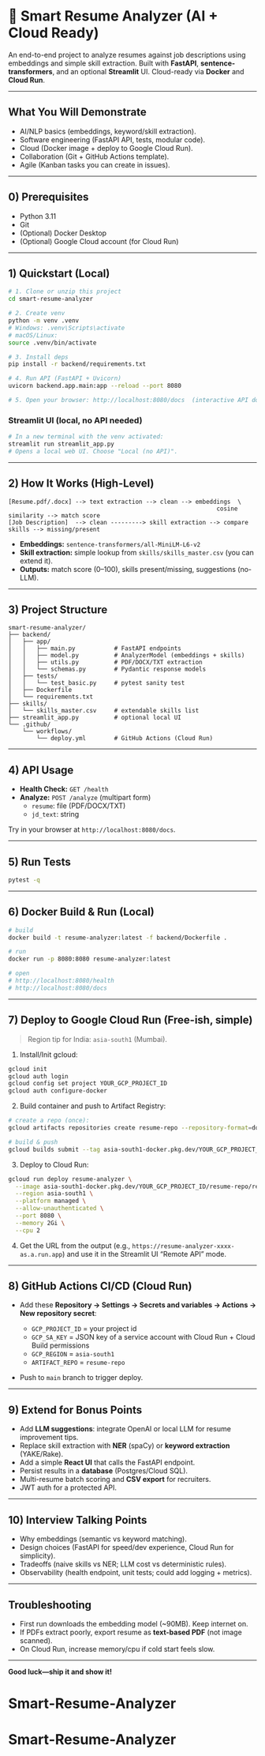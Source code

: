 # 🧠 Smart Resume Analyzer (AI + Cloud Ready)

An end-to-end project to analyze resumes against job descriptions using embeddings and simple skill extraction. Built with **FastAPI**, **sentence-transformers**, and an optional **Streamlit** UI. Cloud-ready via **Docker** and **Cloud Run**.

---

## What You Will Demonstrate
- AI/NLP basics (embeddings, keyword/skill extraction).
- Software engineering (FastAPI API, tests, modular code).
- Cloud (Docker image + deploy to Google Cloud Run).
- Collaboration (Git + GitHub Actions template).
- Agile (Kanban tasks you can create in issues).

---

## 0) Prerequisites
- Python 3.11
- Git
- (Optional) Docker Desktop
- (Optional) Google Cloud account (for Cloud Run)

---

## 1) Quickstart (Local)

```bash
# 1. Clone or unzip this project
cd smart-resume-analyzer

# 2. Create venv
python -m venv .venv
# Windows: .venv\Scripts\activate
# macOS/Linux:
source .venv/bin/activate

# 3. Install deps
pip install -r backend/requirements.txt

# 4. Run API (FastAPI + Uvicorn)
uvicorn backend.app.main:app --reload --port 8080

# 5. Open your browser: http://localhost:8080/docs  (interactive API docs)
```

### Streamlit UI (local, no API needed)
```bash
# In a new terminal with the venv activated:
streamlit run streamlit_app.py
# Opens a local web UI. Choose "Local (no API)".
```

---

## 2) How It Works (High-Level)
```
[Resume.pdf/.docx] --> text extraction --> clean --> embeddings  \
                                                           cosine similarity --> match score
[Job Description]  --> clean ---------> skill extraction --> compare skills --> missing/present
```

- **Embeddings:** `sentence-transformers/all-MiniLM-L6-v2`
- **Skill extraction:** simple lookup from `skills/skills_master.csv` (you can extend it).
- **Outputs:** match score (0–100), skills present/missing, suggestions (no-LLM).

---

## 3) Project Structure
```
smart-resume-analyzer/
├── backend/
│   ├── app/
│   │   ├── main.py           # FastAPI endpoints
│   │   ├── model.py          # AnalyzerModel (embeddings + skills)
│   │   ├── utils.py          # PDF/DOCX/TXT extraction
│   │   └── schemas.py        # Pydantic response models
│   ├── tests/
│   │   └── test_basic.py     # pytest sanity test
│   ├── Dockerfile
│   └── requirements.txt
├── skills/
│   └── skills_master.csv     # extendable skills list
├── streamlit_app.py          # optional local UI
└── .github/
    └── workflows/
        └── deploy.yml        # GitHub Actions (Cloud Run)
```

---

## 4) API Usage

- **Health Check:** `GET /health`
- **Analyze:** `POST /analyze` (multipart form)
  - `resume`: file (PDF/DOCX/TXT)
  - `jd_text`: string

Try in your browser at `http://localhost:8080/docs`.

---

## 5) Run Tests
```bash
pytest -q
```

---

## 6) Docker Build & Run (Local)
```bash
# build
docker build -t resume-analyzer:latest -f backend/Dockerfile .

# run
docker run -p 8080:8080 resume-analyzer:latest

# open
# http://localhost:8080/health
# http://localhost:8080/docs
```

---

## 7) Deploy to Google Cloud Run (Free-ish, simple)

> Region tip for India: `asia-south1` (Mumbai).

1. Install/Init gcloud:
```bash
gcloud init
gcloud auth login
gcloud config set project YOUR_GCP_PROJECT_ID
gcloud auth configure-docker
```

2. Build container and push to Artifact Registry:
```bash
# create a repo (once):
gcloud artifacts repositories create resume-repo --repository-format=docker --location=asia-south1

# build & push
gcloud builds submit --tag asia-south1-docker.pkg.dev/YOUR_GCP_PROJECT_ID/resume-repo/resume-analyzer:v1 .
```

3. Deploy to Cloud Run:
```bash
gcloud run deploy resume-analyzer \
  --image asia-south1-docker.pkg.dev/YOUR_GCP_PROJECT_ID/resume-repo/resume-analyzer:v1 \
  --region asia-south1 \
  --platform managed \
  --allow-unauthenticated \
  --port 8080 \
  --memory 2Gi \
  --cpu 2
```

4. Get the URL from the output (e.g., `https://resume-analyzer-xxxx-as.a.run.app`) and use it in the Streamlit UI “Remote API” mode.

---

## 8) GitHub Actions CI/CD (Cloud Run)

- Add these **Repository → Settings → Secrets and variables → Actions → New repository secret**:
  - `GCP_PROJECT_ID` = your project id
  - `GCP_SA_KEY` = JSON key of a service account with Cloud Run + Cloud Build permissions
  - `GCP_REGION` = `asia-south1`
  - `ARTIFACT_REPO` = `resume-repo`

- Push to `main` branch to trigger deploy.

---

## 9) Extend for Bonus Points
- Add **LLM suggestions**: integrate OpenAI or local LLM for resume improvement tips.
- Replace skill extraction with **NER** (spaCy) or **keyword extraction** (YAKE/Rake).
- Add a simple **React UI** that calls the FastAPI endpoint.
- Persist results in a **database** (Postgres/Cloud SQL).
- Multi-resume batch scoring and **CSV export** for recruiters.
- JWT auth for a protected API.

---

## 10) Interview Talking Points
- Why embeddings (semantic vs keyword matching).
- Design choices (FastAPI for speed/dev experience, Cloud Run for simplicity).
- Tradeoffs (naive skills vs NER; LLM cost vs deterministic rules).
- Observability (health endpoint, unit tests; could add logging + metrics).

---

## Troubleshooting
- First run downloads the embedding model (~90MB). Keep internet on.
- If PDFs extract poorly, export resume as **text-based PDF** (not image scanned).
- On Cloud Run, increase memory/cpu if cold start feels slow.

---

**Good luck—ship it and show it!**
# Smart-Resume-Analyzer
# Smart-Resume-Analyzer
